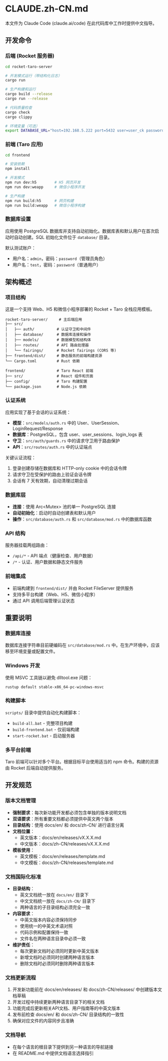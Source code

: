 # CLAUDE.zh-CN.md

本文件为 Claude Code (claude.ai/code) 在此代码库中工作时提供中文指导。

## 开发命令

### 后端 (Rocket 服务器)
```bash
cd rocket-taro-server

# 开发模式运行（带结构化日志）
cargo run

# 生产构建和运行
cargo build --release
cargo run --release

# 代码质量检查
cargo check
cargo clippy

# 环境变量（可选）
export DATABASE_URL="host=192.168.5.222 port=5432 user=user_ck password=ck320621 dbname=postgres"
```

### 前端 (Taro 应用)
```bash
cd frontend

# 安装依赖
npm install

# 开发模式
npm run dev:h5        # H5 网页开发
npm run dev:weapp     # 微信小程序开发

# 生产构建  
npm run build:h5      # 网页构建
npm run build:weapp   # 微信小程序构建
```

### 数据库设置
应用使用 PostgreSQL 数据库并支持自动初始化。数据库表和默认用户在首次启动时自动创建。SQL 初始化文件位于 `database/` 目录。

默认测试账户：
- 用户名：`admin`，密码：`password`（管理员角色）
- 用户名：`test`，密码：`password`（普通用户）

## 架构概述

### 项目结构
这是一个支持 Web、H5 和微信小程序部署的 Rocket + Taro 全栈应用模板。

```
rocket-taro-server/     # 主后端应用
├── src/
│   ├── auth/          # 认证守卫和中间件
│   ├── database/      # 数据库连接和操作
│   ├── models/        # 数据模型和结构体
│   ├── routes/        # API 路由处理器
│   └── fairings/      # Rocket fairings (CORS 等)
├── frontend/dist/     # 静态服务的前端构建资源
└── Cargo.toml         # Rust 依赖

frontend/              # Taro React 前端
├── src/               # React 组件和页面
├── config/            # Taro 构建配置
└── package.json       # Node.js 依赖
```

### 认证系统
应用实现了基于会话的认证系统：

- **模型**：`src/models/auth.rs` 中的 User、UserSession、LoginRequest/Response
- **数据库**：PostgreSQL，包含 user、user_sessions、login_logs 表
- **守卫**：`src/auth/guards.rs` 中的请求守卫用于路由保护
- **API**：`src/routes/auth.rs` 中的认证端点

关键认证流程：
1. 登录创建存储在数据库和 HTTP-only cookie 中的会话令牌
2. 请求守卫在受保护的路由上验证会话令牌
3. 会话有 7 天有效期，自动清理过期会话

### 数据库层
- **连接**：使用 Arc<Mutex<Client>> 池的单一 PostgreSQL 连接
- **自动初始化**：启动时自动创建表和默认用户
- **操作**：`src/database/auth.rs` 和 `src/database/mod.rs` 中的数据库函数

### API 结构
服务器挂载两组路由：
- `/api/*` - API 端点（健康检查、用户数据）
- `/*` - 认证、用户数据和静态文件服务

### 前端集成
- 前端构建到 `frontend/dist/` 并由 Rocket FileServer 提供服务
- 支持多平台构建（Web、H5、微信小程序）
- 通过 API 调用后端管理认证状态

## 重要说明

### 数据库连接
数据库连接字符串目前硬编码在 `src/database/mod.rs` 中。在生产环境中，应该移至环境变量或配置文件。

### Windows 开发
使用 MSVC 工具链以避免 dlltool.exe 问题：
```bash
rustup default stable-x86_64-pc-windows-msvc
```

### 构建脚本
`scripts/` 目录中提供自动化构建脚本：
- `build-all.bat` - 完整项目构建
- `build-frontend.bat` - 仅前端构建
- `start-rocket.bat` - 启动服务器

### 多平台前端
Taro 前端可以针对多个平台。根据目标平台使用适当的 npm 命令。构建的资源由 Rocket 后端自动提供服务。

## 开发规范

### 版本文档管理
- **强制要求**：每次新功能开发都必须包含单独的版本说明文档
- **双语要求**：所有重要文档都必须提供中英文两个版本
- **目录结构**：使用 docs/en/ 和 docs/zh-CN/ 进行语言分离
- **文档位置**：
  - 英文版本：docs/en/releases/vX.X.X.md
  - 中文版本：docs/zh-CN/releases/vX.X.X.md
- **模板使用**：
  - 英文模板：docs/en/releases/template.md
  - 中文模板：docs/zh-CN/releases/template.md

### 文档国际化标准
- **目录结构**：
  - 英文文档统一放在 `docs/en/` 目录下
  - 中文文档统一放在 `docs/zh-CN/` 目录下
  - 两种语言的子目录结构必须完全一致
- **内容要求**：
  - 中英文版本内容必须保持同步
  - 使用统一的中英文术语对照
  - 代码示例和配置保持一致
  - 文件名在两种语言目录中必须一致
- **维护责任**：
  - 每次更新文档时必须同时更新中英文版本
  - 新增文档时必须同时创建两种语言版本
  - 删除文档时必须同时删除两种语言版本

### 文档更新流程
1. 开发新功能前在 docs/en/releases/ 和 docs/zh-CN/releases/ 中创建版本文档草稿
2. 开发过程中持续更新两种语言目录下的相关文档
3. 功能完成后更新相关API文档、用户指南等的中英文版本
4. 发布前检查 docs/en/ 和 docs/zh-CN/ 目录结构的一致性
5. 确保对应文件的内容同步且准确

### 文档导航
- 在每个语言的根目录下提供到另一种语言的导航链接
- 在 README.md 中提供文档语言选择指引